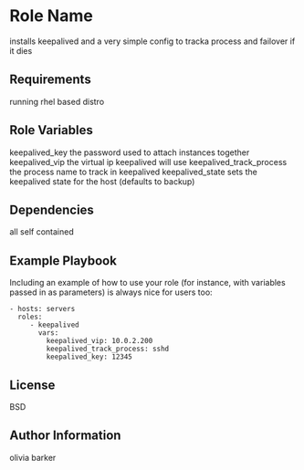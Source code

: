Role Name
=========

installs keepalived and a very simple config to tracka process and failover if it dies

Requirements
------------

running rhel based distro

Role Variables
--------------

keepalived_key the password used to attach instances together
keepalived_vip the virtual ip keepalived will use
keepalived_track_process the process name to track in keepalived
keepalived_state sets the keepalived state for the host (defaults to backup)

Dependencies
------------

all self contained

Example Playbook
----------------

Including an example of how to use your role (for instance, with variables passed in as parameters) is always nice for users too:

    - hosts: servers
      roles:
         - keepalived
           vars:
             keepalived_vip: 10.0.2.200
             keepalived_track_process: sshd
             keepalived_key: 12345

License
-------

BSD

Author Information
------------------

olivia barker

